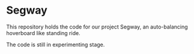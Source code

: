 # Segway
This repository holds the code for our project Segway, an auto-balancing hoverboard like standing ride.

The code is still in experimenting stage. 



